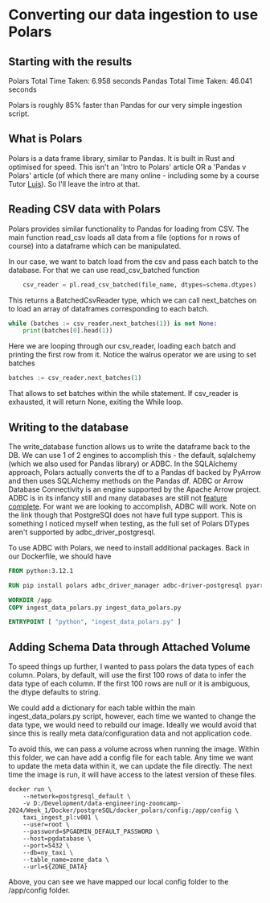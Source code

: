 # Converting our data ingestion to use Polars

## Starting with the results
Polars Total Time Taken: 6.958 seconds
Pandas Total Time Taken: 46.041 seconds

Polars is roughly 85% faster than Pandas for our very simple ingestion script. 

## What is Polars
Polars is a data frame library, similar to Pandas. It is built in Rust and optimised for speed. This isn't an 'Intro to Polars' article OR a 'Pandas v Polars' article (of which there are many online - including some by a course Tutor [Luis](https://medium.com/gitconnected/polars-vs-dask-fighting-on-parallel-computing-f2a17a100274)). So I'll leave the intro at that.

## Reading CSV data with Polars
Polars provides similar functionality to Pandas for loading from CSV. The main function read_csv loads all data from a file (options for n rows of course) into a dataframe which can be manipulated. 

In our case, we want to batch load from the csv and pass each batch to the database. For that we can use read_csv_batched  function
```python
    csv_reader = pl.read_csv_batched(file_name, dtypes=schema.dtypes)
```
This returns a BatchedCsvReader type, which we can call next_batches on to load an array of dataframes corresponding to each batch.
```python
while (batches := csv_reader.next_batches(1)) is not None:
    print(batches[0].head(1))
```
Here we are looping through our csv_reader, loading each batch and printing the first row from it. Notice the walrus operator we are using to set batches
```python
batches := csv_reader.next_batches(1)
```
That allows to set batches within the while statement. If csv_reader is exhausted, it will return None, exiting the While loop.

## Writing to the database
The write_database function allows us to write the dataframe back to the DB. We can use 1 of 2 engines to accomplish this - the default, sqlalchemy (which we also used for Pandas library) or ADBC. In the SQLAlchemy approach, Polars actually converts the df to a Pandas df backed by PyArrow and then uses SQLAlchemy methods on the Pandas df. ADBC or Arrow Database Connectivity is an engine supported by the Apache Arrow project. ADBC is in its infancy still and many databases are still not [feature complete](https://arrow.apache.org/adbc/main/driver/status.html). For want we are looking to accomplish, ADBC will work. Note on the link though that PostgreSQl does not have full type support. This is something I noticed myself when testing, as the full set of Polars DTypes aren't supported by adbc_driver_postgresql. 

To use ADBC with Polars, we need to install additional packages. Back in our Dockerfile, we should have
```Dockerfile
FROM python:3.12.1

RUN pip install polars adbc_driver_manager adbc-driver-postgresql pyarrow

WORKDIR /app
COPY ingest_data_polars.py ingest_data_polars.py

ENTRYPOINT [ "python", "ingest_data_polars.py" ]
```

## Adding Schema Data through Attached Volume
To speed things up further, I wanted to pass polars the data types of each column. Polars, by default, will use the first 100 rows of data to infer the data type of each column. If the first 100 rows are null or it is ambiguous, the dtype defaults to string.

We could add a dictionary for each table within the main ingest_data_polars.py script, however, each time we wanted to change the data type, we would need to rebuild our image. Ideally we would avoid that since this is really meta data/configuration data and not application code. 

To avoid this, we can pass a volume across when running the image. Within this folder, we can have add a config file for each table. Any time we want to update the meta data within it, we can update the file directly. The next time the image is run, it will have access to the latest version of these files. 

```Shell
docker run \
    --network=postgresql_default \
    -v D:/Development/data-engineering-zoomcamp-2024/Week_1/Docker/postgreSQL/docker_polars/config:/app/config \
    taxi_ingest_pl:v001 \
    --user=root \
    --password=$PGADMIN_DEFAULT_PASSWORD \
    --host=pgdatabase \
    --port=5432 \
    --db=ny_taxi \
    --table_name=zone_data \
    --url=${ZONE_DATA}     
```

Above, you can see we have mapped our local config folder to the /app/config folder.

